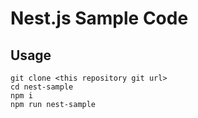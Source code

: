 #  Nest.js Sample Code

## Usage

```
git clone <this repository git url>
cd nest-sample
npm i
npm run nest-sample
```
